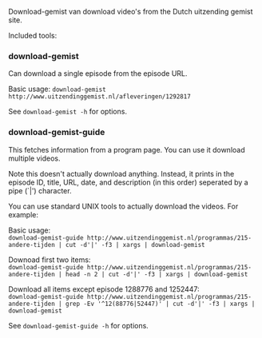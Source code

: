 Download-gemist van download video's from the Dutch uitzending gemist site.

Included tools:

### download-gemist
Can download a single episode from the episode URL.

Basic usage:
`download-gemist http://www.uitzendinggemist.nl/afleveringen/1292817`

See `download-gemist -h` for options.

### download-gemist-guide
This fetches information from a program page. You can use it download multiple
videos.

Note this doesn't actually download anything. Instead, it prints in the
episode ID, title, URL, date, and description (in this order) seperated by a
pipe (`|') character.

You can use standard UNIX tools to actually download the videos. For example:

Basic usage:  
`download-gemist-guide http://www.uitzendinggemist.nl/programmas/215-andere-tijden | cut -d'|' -f3 | xargs | download-gemist`

Downoad first two items:  
`download-gemist-guide http://www.uitzendinggemist.nl/programmas/215-andere-tijden | head -n 2 | cut -d'|' -f3 | xargs | download-gemist`

Download all items except episode 1288776 and 1252447:  
`download-gemist-guide http://www.uitzendinggemist.nl/programmas/215-andere-tijden | grep -Ev '^12(88776|52447)' | cut -d'|' -f3 | xargs | download-gemist`

See `download-gemist-guide -h` for options.
